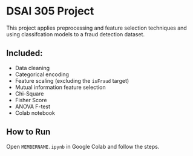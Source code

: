 # DSAI 305 Project

This project applies preprocessing and feature selection techniques and using classifcation models to a fraud detection dataset.

## Included:
- Data cleaning
- Categorical encoding
- Feature scaling (excluding the `isFraud` target)
- Mutual information feature selection
- Chi-Square
- Fisher Score
- ANOVA F-test 
- Colab notebook

## How to Run
Open `MEMBERNAME.ipynb` in Google Colab and follow the steps.


